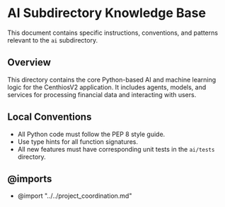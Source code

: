 # AI Subdirectory Knowledge Base

This document contains specific instructions, conventions, and patterns relevant to the `ai` subdirectory.

## Overview

This directory contains the core Python-based AI and machine learning logic for the CenthiosV2 application. It includes agents, models, and services for processing financial data and interacting with users.

## Local Conventions

- All Python code must follow the PEP 8 style guide.
- Use type hints for all function signatures.
- All new features must have corresponding unit tests in the `ai/tests` directory.

## @imports

- @import "../../project_coordination.md" 